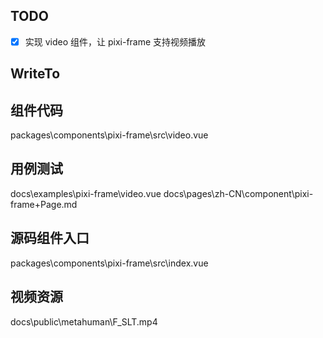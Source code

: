 ## TODO

- [x] 实现 video 组件，让 pixi-frame 支持视频播放

## WriteTo

## 组件代码
packages\components\pixi-frame\src\video.vue

## 用例测试
docs\examples\pixi-frame\video.vue
docs\pages\zh-CN\component\pixi-frame\+Page.md

## 源码组件入口
packages\components\pixi-frame\src\index.vue

## 视频资源
docs\public\metahuman\F_SLT.mp4
